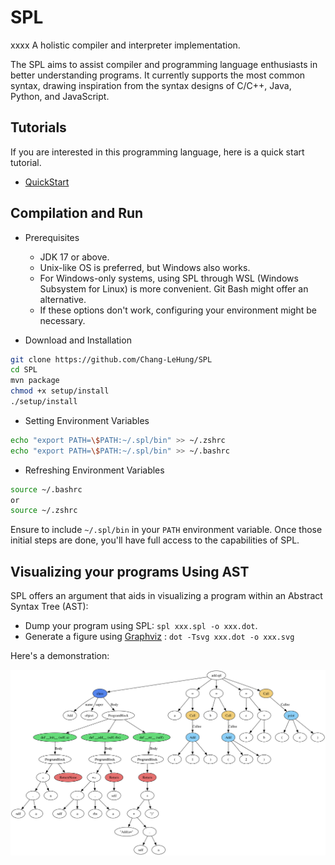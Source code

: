 # SPL
xxxx
A holistic compiler and interpreter implementation.

The SPL aims to assist compiler and programming language enthusiasts in better understanding programs. It currently supports the most common syntax, drawing inspiration from the syntax designs of C/C++, Java, Python, and JavaScript.

## Tutorials

If you are interested in this programming language, here is a quick start tutorial.

-   [QuickStart](docs/mds/quickstart.md)

## Compilation and Run

-   Prerequisites
    -   JDK 17 or above.
    -   Unix-like OS is preferred, but Windows also works.
    -   For Windows-only systems, using SPL through WSL (Windows Subsystem for Linux) is more convenient. Git Bash might offer an alternative.
    -   If these options don't work, configuring your environment might be necessary.

-   Download and Installation

```bash
git clone https://github.com/Chang-LeHung/SPL
cd SPL
mvn package
chmod +x setup/install
./setup/install
```

-   Setting Environment Variables

```bash
echo "export PATH=\$PATH:~/.spl/bin" >> ~/.zshrc
echo "export PATH=\$PATH:~/.spl/bin" >> ~/.bashrc
```

-   Refreshing Environment Variables

```bash
source ~/.bashrc
or
source ~/.zshrc
```

Ensure to include `~/.spl/bin` in your `PATH` environment variable. Once those initial steps are done, you'll have full access to the capabilities of SPL.

## Visualizing your programs Using AST

SPL offers an argument that aids in visualizing a program within an Abstract Syntax Tree (AST):

-   Dump your program using SPL: `spl xxx.spl -o xxx.dot`.
-   Generate a figure using [Graphviz](https://graphviz.org/) : `dot -Tsvg xxx.dot -o xxx.svg`

Here's a demonstration:

![res](docs/imgs/res.svg)

